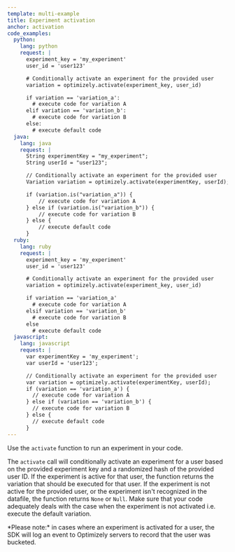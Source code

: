```yaml
---
template: multi-example
title: Experiment activation
anchor: activation
code_examples:
  python:
    lang: python
    request: |
      experiment_key = 'my_experiment'
      user_id = 'user123'

      # Conditionally activate an experiment for the provided user
      variation = optimizely.activate(experiment_key, user_id)

      if variation == 'variation_a':
        # execute code for variation A
      elif variation == 'variation_b':
        # execute code for variation B
      else:
        # execute default code
  java:
    lang: java
    request: |
      String experimentKey = "my_experiment";
      String userId = "user123";

      // Conditionally activate an experiment for the provided user
      Variation variation = optimizely.activate(experimentKey, userId);

      if (variation.is("variation_a")) {
          // execute code for variation A
      } else if (variation.is("variation_b")) {
          // execute code for variation B
      } else {
          // execute default code
      }
  ruby:
    lang: ruby
    request: |
      experiment_key = 'my_experiment'
      user_id = 'user123'

      # Conditionally activate an experiment for the provided user
      variation = optimizely.activate(experiment_key, user_id)

      if variation == 'variation_a'
        # execute code for variation A
      elsif variation == 'variation_b'
        # execute code for variation B
      else
        # execute default code
  javascript:
    lang: javascript
    request: |
      var experimentKey = 'my_experiment';
      var userId = 'user123';

      // Conditionally activate an experiment for the provided user
      var variation = optimizely.activate(experimentKey, userId);
      if (variation == 'variation_a') {
        // execute code for variation A
      } else if (variation == 'variation_b') {
        // execute code for variation B
      } else {
        // execute default code
      }
---
```


Use the `activate` function to run an experiment in your code.

The `activate` call will conditionally activate an experiment for a user based on the provided experiment key and a randomized hash of the provided user ID. If the experiment is active for that user, the function returns the variation that should be executed for that user. If the experiment is not active for the provided user, or the experiment isn't recognized in the datafile, the function returns `None` or `Null`. Make sure that your code adequately deals with the case when the experiment is not activated i.e. execute the default variation.

<div class="attention attention--warning push--bottom">*Please note:* in cases where an experiment is activated for a user, the SDK will log an event to Optimizely servers to record that the user was bucketed.</div>
